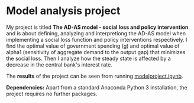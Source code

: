 # Model analysis project

My project is titled **The AD-AS model - social loss and policy intervention** and is about defining, analyzing and interpretiong the AD-AS model when implementing a social loss function and policy interventions respectively. I find the optimal value of government spending (g) and optimal value of alpha1 (sensitivity of aggregate demand to the output gap) that minimizes the social loss. Then I analyze how the steady state is affected by a decrease in the central bank's interest rate.

The **results** of the project can be seen from running [modelproject.ipynb](modelproject.ipynb).

**Dependencies:** Apart from a standard Anaconda Python 3 installation, the project requires no further packages.